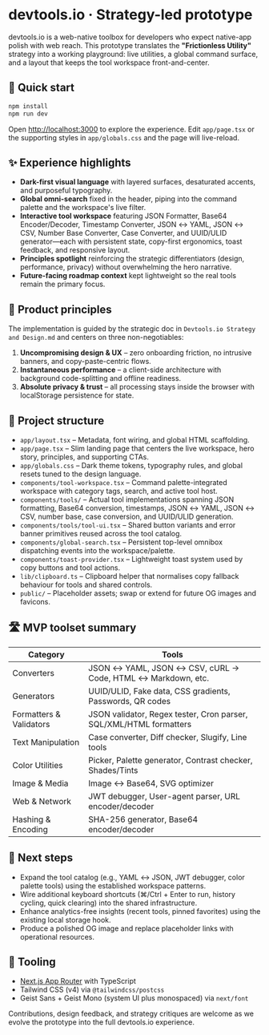 # devtools.io · Strategy-led prototype

devtools.io is a web-native toolbox for developers who expect native-app polish with web reach. This prototype translates the **"Frictionless Utility"** strategy into a working playground: live utilities, a global command surface, and a layout that keeps the tool workspace front-and-center.

## 🔁 Quick start

```powershell
npm install
npm run dev
```

Open [http://localhost:3000](http://localhost:3000) to explore the experience. Edit `app/page.tsx` or the supporting styles in `app/globals.css` and the page will live-reload.

## ✨ Experience highlights

- **Dark-first visual language** with layered surfaces, desaturated accents, and purposeful typography.
- **Global omni-search** fixed in the header, piping into the command palette and the workspace's live filter.
- **Interactive tool workspace** featuring JSON Formatter, Base64 Encoder/Decoder, Timestamp Converter, JSON ↔ YAML, JSON ↔ CSV, Number Base Converter, Case Converter, and UUID/ULID generator—each with persistent state, copy-first ergonomics, toast feedback, and responsive layout.
- **Principles spotlight** reinforcing the strategic differentiators (design, performance, privacy) without overwhelming the hero narrative.
- **Future-facing roadmap context** kept lightweight so the real tools remain the primary focus.

## 🧭 Product principles

The implementation is guided by the strategic doc in `Devtools.io Strategy and Design.md` and centers on three non-negotiables:

1. **Uncompromising design & UX** – zero onboarding friction, no intrusive banners, and copy-paste-centric flows.
2. **Instantaneous performance** – a client-side architecture with background code-splitting and offline readiness.
3. **Absolute privacy & trust** – all processing stays inside the browser with localStorage persistence for state.

## 🧩 Project structure

- `app/layout.tsx` – Metadata, font wiring, and global HTML scaffolding.
- `app/page.tsx` – Slim landing page that centers the live workspace, hero story, principles, and supporting CTAs.
- `app/globals.css` – Dark theme tokens, typography rules, and global resets tuned to the design language.
- `components/tool-workspace.tsx` – Command palette-integrated workspace with category tags, search, and active tool host.
- `components/tools/` – Actual tool implementations spanning JSON formatting, Base64 conversion, timestamps, JSON ↔ YAML, JSON ↔ CSV, number base, case conversion, and UUID/ULID generation.
- `components/tools/tool-ui.tsx` – Shared button variants and error banner primitives reused across the tool catalog.
- `components/global-search.tsx` – Persistent top-level omnibox dispatching events into the workspace/palette.
- `components/toast-provider.tsx` – Lightweight toast system used by copy buttons and tool actions.
- `lib/clipboard.ts` – Clipboard helper that normalises copy fallback behaviour for tools and shared controls.
- `public/` – Placeholder assets; swap or extend for future OG images and favicons.

## 🛣️ MVP toolset summary

| Category | Tools |
| --- | --- |
| Converters | JSON ↔ YAML, JSON ↔ CSV, cURL → Code, HTML ↔ Markdown, etc. |
| Generators | UUID/ULID, Fake data, CSS gradients, Passwords, QR codes |
| Formatters & Validators | JSON validator, Regex tester, Cron parser, SQL/XML/HTML formatters |
| Text Manipulation | Case converter, Diff checker, Slugify, Line tools |
| Color Utilities | Picker, Palette generator, Contrast checker, Shades/Tints |
| Image & Media | Image ↔ Base64, SVG optimizer |
| Web & Network | JWT debugger, User-agent parser, URL encoder/decoder |
| Hashing & Encoding | SHA-256 generator, Base64 encoder/decoder |

## 🚀 Next steps

- Expand the tool catalog (e.g., YAML ↔ JSON, JWT debugger, color palette tools) using the established workspace patterns.
- Wire additional keyboard shortcuts (⌘/Ctrl + Enter to run, history cycling, quick clearing) into the shared infrastructure.
- Enhance analytics-free insights (recent tools, pinned favorites) using the existing local storage hook.
- Produce a polished OG image and replace placeholder links with operational resources.

## 🧪 Tooling

- [Next.js App Router](https://nextjs.org/docs/app) with TypeScript
- Tailwind CSS (v4) via `@tailwindcss/postcss`
- Geist Sans + Geist Mono (system UI plus monospaced) via `next/font`

Contributions, design feedback, and strategy critiques are welcome as we evolve the prototype into the full devtools.io experience.
